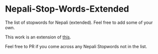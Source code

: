 # Nepali-Stop-Words-Extended
The list of stopwords for Nepali (extended). Feel free to add some of your own.

This work is an extension of [this](http://nlp.icodejava.com/2018/04/04/list-of-nepali-stop-words-for-natural-languauge-processing/).

Feel free to PR if you come across any Nepali Stopwords not in the list.
